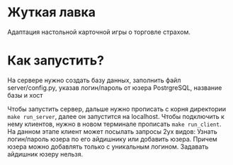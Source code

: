 # Жуткая лавка
Адаптация настольной карточной игры о торговле страхом.

# Как запустить?

На сервере нужно создать базу данных, заполнить файл server/config.py, указав логин/пароль от юзера PostrgreSQL, название базы и хост

Чтобы запустить сервер, дальше нужно прописать с корня директории `make run_server`, далее он запустится на localhost. Чтобы подключить к нему клиентов, нужно в новом терминале прописать `make run_client`. На данном этапе клиент может посылать запросы 2ух видов: Узнать логин/пароль юзера по его айдишнику или добавить юзера. Причем юзера можно добавлять только с уникальным логином. Задавать айдишник юзеру нельзя.
